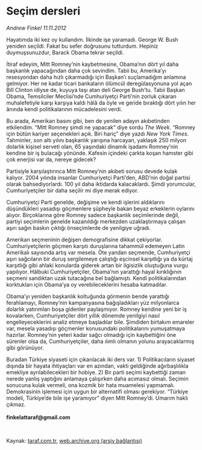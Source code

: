 # Seçim dersleri 

*Andrew Finkel 11.11.2012*

<div class="yazi"><p>Hayatımda iki kez oy kullandım. İlkinde işe yaramadı. George W. Bush yeniden seçildi. Fakat bu sefer doğrusunu tutturdum. Hepiniz duymuşsunuzdur, Barack Obama tekrar seçildi. </p>
<p>İtiraf edeyim, Mitt Romney’nin kaybetmesine, Obama’nın dört yıl daha başkanlık yapacağından daha çok sevindim. Tabii bu, Amerika’yı resesyondan daha hızlı çıkarmadığı için Başkan’ı suçlamadığım anlamına gelmiyor. Her ne kadar ticari bankaların ölümcül deregülasyonuna yol açan Bill Clinton idiyse de, kuyuya taşı atan deli George Bush’tu. Tabii Başkan Obama, Temsilciler Meclisi’nde Cumhuriyetçi Parti’nin zorluk çıkaran muhalefetiyle karşı karşıya kaldı hâlâ da öyle ve geride bıraktığı dört yılın her ânında kendi politikalarının mücadelesini verdi.</p>
<p>Bu arada, Amerikan basını gibi, ben de yenilen adayın akıbetinden etkilendim. “Mitt Romney şimdi ne yapacak” diye sordu <i>The Week</i>. “Romney için bütün kariyer seçenekleri açık. Biri hariç” diye yazdı <i>New York Times</i>. Tahminler, son altı yılını başkanlık yarışına harcayan, yaklaşık 250 milyon dolarlık kişisel serveti olan, 65 yaşındaki dinamik işadamı Romney’nin kendine bir iş bulacağı yönünde. Kafesin içindeki çarkta koşan hamster gibi çok enerjisi var da, nereye gidecek?</p>
<p>Partisiyle karşılaştırınca Mitt Romney’nin akıbeti sorusu devede kulak kalıyor. 2004 yılında insanlar Cumhuriyetçi Parti’den, ABD’nin doğal partisi olarak bahsediyorlardı. 100 yıl daha iktidarda kalacaklardı. Şimdi yorumcular, Cumhuriyetçiler bir daha seçilir mi diye merak ediyor. </p>
<p>Cumhuriyetçi Parti genelde, değişime ve kendi işlerini aldıklarını düşündükleri yasadışı göçmenlere şüpheyle bakan beyaz erkeklerin oylarını alıyor. Birçoklarına göre Romney sadece başkanlık seçimlerinde değil, partiyi seçimlerin genelde kazanıldığı merkezden uzaklaştırmaya çalışan aşırı sağın baskın çıktığı önseçimlerde de yenilgiye uğradı. </p>
<p>Amerikan seçmeninin değişen demografisine dikkat çekiyorlar. Cumhuriyetçilerin göçmen karşıtı duruşlarına tahammül edemeyen Latin Amerikalı sayısında artış var mesela. Öte yandan seçmende, Cumhuriyetçi aşırı sağcıların bir duruş sergilemeye çalıştığı eşcinsel karşıtlığı ya da kürtaj karşıtlığı gibi ahlaki konularda giderek artan bir ilgisizlik oluştuğuna vurgu yapılıyor. Hâlbuki Cumhuriyetçiler, Obama’nın yarattığı hayal kırıklığının seçmeni sandıktan uzak tutacağına bel bağlamıştı. Kendi politikalarından korktukları için Obama’ya oy verebileceklerini hesaba katmadılar. </p>
<p>Obama’yı yeniden başkanlık koltuğunda görmenin bende yarattığı ferahlamayı, Romney’nin kampanyasına bağışladıkları yüz milyonlarca dolarlık yatırımları boşa gidenler paylaşmıyor. Romney kendine yeni bir iş kovalarken, Cumhuriyetçiler dört yıllık dönemde yenilgiyi nasıl engelleyeceklerini analiz etmeye başladılar bile. Şimdiden birtakım emareler var, mesela yasadışı göçmenler konusundaki politikalarını yumuşatmaya hazırlar. Romney’nin yeteri kadar sağcı olmadığı için kaybettiğini öne sürenler olsa da, Cumhuriyetçiler, daha ılımlı olmanın yolunu arayacaklarmış gibi görünüyor. </p>
<p>Buradan Türkiye siyaseti için çıkarılacak iki ders var. 1) Politikacıların siyaset dışında bir hayata ihtiyaçları var en azından, vakti geldiğinde ağırbaşlılıkla emekliye ayrılabilecekleri bir hobiye. 2) Bir parti seçimi kaybettiği zaman nerede yanlış yaptığını anlamaya çalışırken daha acımasız olmalı. Seçimin sonucuna kulak vermeli, ona kozmik bir hata muamelesi yapmamalı. Demokrasinin işlemesi için uygun bir alternatifi olması gerekiyor. “Türkiye modeli, Türkiye’de bile işe yaramıyor” diyen Mitt Romney’di. Umarım haklı çıkmaz. <br/><br/><b>finkelattaraf@gmail.com</b></p>
<p> </p>
</div>

Kaynak: [taraf.com.tr](http://www.taraf.com.tr/andrew-finkel/makale-secim-dersleri.htm), [web.archive.org (arşiv bağlantısı)](http://web.archive.org/web/20131107120222/http://www.taraf.com.tr/andrew-finkel/makale-secim-dersleri.htm)
